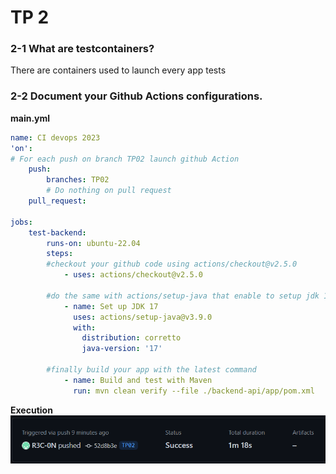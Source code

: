 # TP 2

### 2-1 What are testcontainers?

There are containers used to launch every app tests

### 2-2 Document your Github Actions configurations.

**main.yml**
```yml
name: CI devops 2023
'on':
# For each push on branch TP02 launch github Action
    push:
        branches: TP02
        # Do nothing on pull request
    pull_request:

jobs:
    test-backend:
        runs-on: ubuntu-22.04
        steps:
        #checkout your github code using actions/checkout@v2.5.0
            - uses: actions/checkout@v2.5.0

        #do the same with actions/setup-java that enable to setup jdk 17
            - name: Set up JDK 17
              uses: actions/setup-java@v3.9.0
              with:
                distribution: corretto
                java-version: '17'

        #finally build your app with the latest command
            - name: Build and test with Maven
              run: mvn clean verify --file ./backend-api/app/pom.xml
```
**Execution**
![github action](./img/github-action.png)